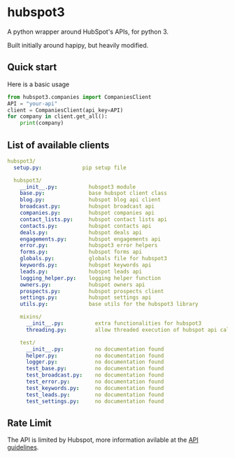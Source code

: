 # hubspot3

A python wrapper around HubSpot\'s APIs, for python 3.

Built initially around hapipy, but heavily modified.

## Quick start

Here is a basic usage

```python
from hubspot3.companies import CompaniesClient
API = "your-api"
client = CompaniesClient(api_key=API)
for company in client.get_all():
    print(company)
```

## List of available clients

```yaml
hubspot3/
  setup.py:             pip setup file

  hubspot3/
    __init__.py:          hubspot3 module
    base.py:              base hubspot client class
    blog.py:              hubspot blog api client
    broadcast.py:         hubspot broadcast api
    companies.py:         hubspot companies api
    contact_lists.py:     hubspot contact lists api
    contacts.py:          hubspot contacts api
    deals.py:             hubspot deals api
    engagements.py:       hubspot engagements api
    error.py:             hubspot3 error helpers
    forms.py:             hubspot forms api
    globals.py:           globals file for hubspot3
    keywords.py:          hubspot keywords api
    leads.py:             hubspot leads api
    logging_helper.py:    logging helper function
    owners.py:            hubspot owners api
    prospects.py:         hubspot prospects client
    settings.py:          hubspot settings api
    utils.py:             base utils for the hubspot3 library

    mixins/
      __init__.py:          extra functionalities for hubspot3
      threading.py:         allow threaded execution of hubspot api calls

    test/
      __init__.py:          no documentation found
      helper.py:            no documentation found
      logger.py:            no documentation found
      test_base.py:         no documentation found
      test_broadcast.py:    no documentation found
      test_error.py:        no documentation found
      test_keywords.py:     no documentation found
      test_leads.py:        no documentation found
      test_settings.py:     no documentation found
```


## Rate Limit

The API is limited by Hubspot, more information avilable at the [API guidelines](https://developers.hubspot.com/apps/api_guidelines).
